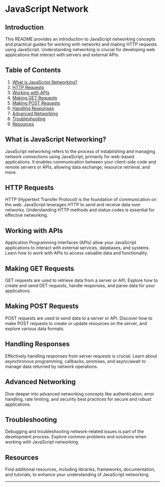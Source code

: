 # JavaScript Network

## Introduction
This README provides an introduction to JavaScript networking concepts and practical guides for working with networks and making HTTP requests using JavaScript. Understanding networking is crucial for developing web applications that interact with servers and external APIs.

## Table of Contents
1. [What is JavaScript Networking?](#what-is-javascript-networking)
2. [HTTP Requests](#http-requests)
3. [Working with APIs](#working-with-apis)
4. [Making GET Requests](#making-get-requests)
5. [Making POST Requests](#making-post-requests)
6. [Handling Responses](#handling-responses)
7. [Advanced Networking](#advanced-networking)
8. [Troubleshooting](#troubleshooting)
9. [Resources](#resources)

## What is JavaScript Networking?
JavaScript networking refers to the process of establishing and managing network connections using JavaScript, primarily for web-based applications. It enables communication between your client-side code and remote servers or APIs, allowing data exchange, resource retrieval, and more.

## HTTP Requests
HTTP (Hypertext Transfer Protocol) is the foundation of communication on the web. JavaScript leverages HTTP to send and receive data over networks. Understanding HTTP methods and status codes is essential for effective networking.

## Working with APIs
Application Programming Interfaces (APIs) allow your JavaScript applications to interact with external services, databases, and systems. Learn how to work with APIs to access valuable data and functionality.

## Making GET Requests
GET requests are used to retrieve data from a server or API. Explore how to create and send GET requests, handle responses, and parse data for your applications.

## Making POST Requests
POST requests are used to send data to a server or API. Discover how to make POST requests to create or update resources on the server, and explore various data formats.

## Handling Responses
Effectively handling responses from server requests is crucial. Learn about asynchronous programming, callbacks, promises, and async/await to manage data returned by network operations.

## Advanced Networking
Dive deeper into advanced networking concepts like authentication, error handling, rate limiting, and security best practices for secure and robust applications.

## Troubleshooting
Debugging and troubleshooting network-related issues is part of the development process. Explore common problems and solutions when working with JavaScript networking.

## Resources
Find additional resources, including libraries, frameworks, documentation, and tutorials, to enhance your understanding of JavaScript networking.

---
